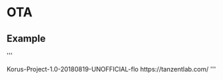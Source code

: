 # OTA
## Example
'''
<?xml version="1.0" encoding="UTF-8"?>
<SlimOTA xmlns:xsi="http://www.w3.org/2001/XMLSchema-instance" xsi:noNamespaceSchemaLocation="ota.xsd">
    <OFFICIAL>
        <flo>
            <Filename>Korus-Project-1.0-20180819-UNOFFICIAL-flo</Filename>
            <RomUrl
                id="rom"
                title="Rom"
                description="Download Korus Project">https://tanzentlab.com/</RomUrl>
	</flo>
    </OFFICIAL>
</SlimOTA>
'''
